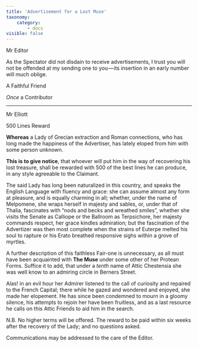 ```yaml
---
title: 'Advertisement for a Lost Muse'
taxonomy:
    category:
        - docs
visible: false
---
```


Mr Editor

As the Spectator did not disdain to receive advertisements, I trust you will not be offended at my sending one to you — its insertion in an early number will much oblige.

A Faithful Friend

*Once* a Contributor

---

<div class="author">Mr Elliott</div>

<span class="title">500 Lines Reward</span>

**Whereas** a Lady of Grecian extraction and Roman connections, who has long made the happiness of the Advertiser, has lately eloped from him with some person unknown.

**This is to give notice**, that whoever will put him in the way of recovering his lost treasure, shall be rewarded with 500 of the best lines he can produce, in any style agreeable to the Claimant.

The said Lady has long been naturalized in this country, and speaks the English Language with fluency and grace: she can assume almost any form at pleasure, and is equally charming in all; whether, under the name of Melpomene, she wraps herself in majesty and sables, or, under that of Thalia, fascinates with “nods and becks and wreathed smiles”, whether she visits the Senate as Calliope or the Ballroom as Terpsichore, her majesty commands respect, her grace kindles admiration; but the fascination of the Advertizer was then most complete when the strains of Euterpe melted his soul to rapture or his Erato breathed responsive sighs within a grove of myrtles.

A further description of this faithless Fair-one is unnecessary, as all must have been acquainted with **The Muse** under some other of her Protean Forms. Suffice it to add, that under a *tenth* name of Attic Chestensia she was well know to an admiring circle in Berners Street.

Alas! in an evil hour her Admirer listened to the call of curiosity and repaired to the French Capital; there while he gazed and wondered and enjoyed, she made her elopement. He has since been condemned to mourn in a gloomy silence, his attempts to rejoin her have been fruitless, and as a last resource he calls on this Attic Friends to aid him in the search.

N.B. No higher terms will be offered. The reward to be paid within six weeks after the recovery of the Lady; and no questions asked.

Communications may be addressed to the care of the Editor.